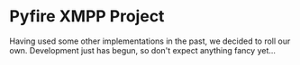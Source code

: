 Pyfire XMPP Project
===================

Having used some other implementations in the past, we decided to roll our own. Development just has begun, so don't expect anything fancy yet...
